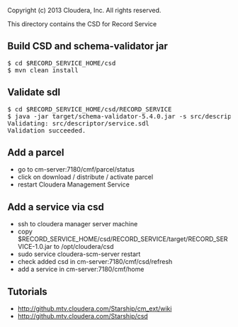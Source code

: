 Copyright (c) 2013 Cloudera, Inc. All rights reserved.

This directory contains the CSD for Record Service

## Build CSD and schema-validator jar
<pre>
$ cd $RECORD_SERVICE_HOME/csd
$ mvn clean install
</pre>

## Validate sdl
<pre>
$ cd $RECORD_SERVICE_HOME/csd/RECORD_SERVICE
$ java -jar target/schema-validator-5.4.0.jar -s src/descriptor/service.sdl
Validating: src/descriptor/service.sdl
Validation succeeded.
</pre>

## Add a parcel
- go to cm-server:7180/cmf/parcel/status
- click on download / distribute / activate parcel
- restart Cloudera Management Service

## Add a service via csd
- ssh to cloudera manager server machine
- copy $RECORD_SERVICE_HOME/csd/RECORD_SERVICE/target/RECORD_SERVICE-1.0.jar to /opt/cloudera/csd
- sudo service cloudera-scm-server restart
- check added csd in cm-server:7180/cmf/csd/refresh
- add a service in cm-server:7180/cmf/home

## Tutorials
- http://github.mtv.cloudera.com/Starship/cm_ext/wiki
- http://github.mtv.cloudera.com/Starship/csd
